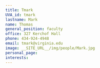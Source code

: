 ```yaml
---
title: Tmark
UVA_id: tmark
lastname: Mark
name: Thomas
general_position: faculty
office: 327 Kerchof Hall
phone: 434-924-4948
email: tmark@virginia.edu
image: __SITE_URL__/img/people/Mark.jpg
personal_page: 
interests: 
---
```


